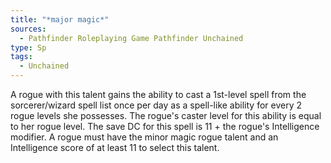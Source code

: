 ```yaml
---
title: "*major magic*"
sources:
  - Pathfinder Roleplaying Game Pathfinder Unchained
type: Sp
tags:
  - Unchained
---
```


A rogue with this talent gains the ability to cast a 1st-level spell from the sorcerer/wizard spell list once per day as a spell-like ability for every 2 rogue levels she possesses. The rogue's caster level for this ability is equal to her rogue level. The save DC for this spell is 11 + the rogue's Intelligence modifier. A rogue must have the minor magic rogue talent and an Intelligence score of at least 11 to select this talent.

